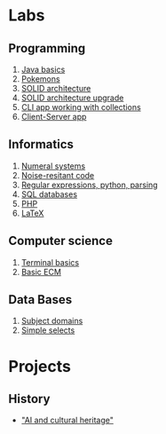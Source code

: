 # Labs

## Programming
1. <a href="1st_semester/programming/lab0">Java basics</a>  
2. <a href="1st_semester/programming/lab1">Pokemons</a>
3. <a href="1st_semester/programming/lab2">SOLID architecture</a>
4. <a href="1st_semester/programming/lab3">SOLID architecture upgrade</a>
5. <a href="2nd_semester/programming/lab5">CLI app working with collections</a>
6. <a href="2nd_semester/programming/lab6">Client-Server app</a>  

## Informatics
1. <a href="1st_semester/informatics/lab0">Numeral systems</a>  
2. <a href="1st_semester/informatics/lab1">Noise-resitant code</a>  
3. <a href="1st_semester/informatics/lab2">Regular expressions, python, parsing</a>
4. <a href="1st_semester/informatics/lab3">SQL databases</a>
5. <a href="1st_semester/informatics/lab4">PHP</a>  
6. <a href="1st_semester/informatics/lab5">LaTeX</a>  

## Computer science
1. <a href="1st_semester/computer_science/lab0">Terminal basics</a>  
2. <a href="1st_semester/computer_science/lab1">Basic ECM</a>

## Data Bases
1. <a href="2nd_semester/db/lab1">Subject domains</a>
2. <a href="2nd_semester/db/lab2">Simple selects</a>

# Projects
## History
* <a href="1st_semester/history">"AI and cultural heritage"</a>
